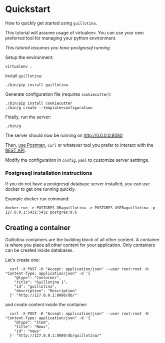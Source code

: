 # Quickstart

How to quickly get started using `guillotina`.

This tutorial will assume usage of virtualenv. You can use your own preferred
tool for managing your python environment.

*This tutorial assumes you have postgresql running*

Setup the environment:

```
virtualenv .
```

Install `guillotina`:

```
./bin/pip install guillotina
```

Generate configuration file (requires `cookiecutter`):

```
./bin/pip install cookiecutter
./bin/g create --template=configuration
```

Finally, run the server:

```
./bin/g
```

The server should now be running on http://0.0.0.0:8080

Then, [use Postman](https://www.getpostman.com/), `curl` or whatever tool you
prefer to interact with the [REST API](./rest/index.html).

Modify the configuration in `config.yaml` to customize server setttings.


### Postgresql installation instructions

If you do not have a postgresql database server installed, you can use docker
to get one running quickly.

Example docker run command:

```
docker run -e POSTGRES_DB=guillotina -e POSTGRES_USER=guillotina -p 127.0.0.1:5432:5432 postgres:9.6
```


## Creating a container

Guillotina containers are the building block of all other content. A container
is where you place all other content for your application. Only containers can
be created inside databases.

Let's create one:

```
  curl -X POST -H "Accept: application/json" --user root:root -H "Content-Type: application/json" -d '{
    "@type": "Container",
    "title": "Guillotina 1",
    "id": "guillotina",
    "description": "Description"
  }' "http://127.0.0.1:8080/db/"
```

and create content inside the container:

```
  curl -X POST -H "Accept: application/json" --user root:root -H "Content-Type: application/json" -d '{
    "@type": "Item",
    "title": "News",
    "id": "news"
  }' "http://127.0.0.1:8080/db/guillotina/"
```
